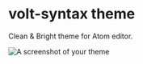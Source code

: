 # volt-syntax theme

Clean & Bright theme for Atom editor.

![A screenshot of your theme](/volt-syntax/volt-theme.png)
